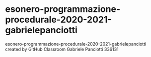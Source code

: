 # esonero-programmazione-procedurale-2020-2021-gabrielepanciotti
esonero-programmazione-procedurale-2020-2021-gabrielepanciotti created by GitHub Classroom
Gabriele Panciotti 336131
